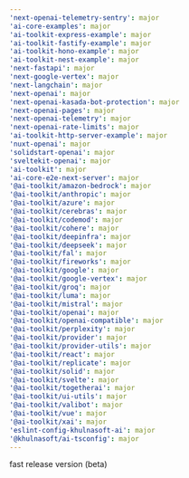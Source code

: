 ```yaml
---
'next-openai-telemetry-sentry': major
'ai-core-examples': major
'ai-toolkit-express-example': major
'ai-toolkit-fastify-example': major
'ai-toolkit-hono-example': major
'ai-toolkit-nest-example': major
'next-fastapi': major
'next-google-vertex': major
'next-langchain': major
'next-openai': major
'next-openai-kasada-bot-protection': major
'next-openai-pages': major
'next-openai-telemetry': major
'next-openai-rate-limits': major
'ai-toolkit-http-server-example': major
'nuxt-openai': major
'solidstart-openai': major
'sveltekit-openai': major
'ai-toolkit': major
'ai-core-e2e-next-server': major
'@ai-toolkit/amazon-bedrock': major
'@ai-toolkit/anthropic': major
'@ai-toolkit/azure': major
'@ai-toolkit/cerebras': major
'@ai-toolkit/codemod': major
'@ai-toolkit/cohere': major
'@ai-toolkit/deepinfra': major
'@ai-toolkit/deepseek': major
'@ai-toolkit/fal': major
'@ai-toolkit/fireworks': major
'@ai-toolkit/google': major
'@ai-toolkit/google-vertex': major
'@ai-toolkit/groq': major
'@ai-toolkit/luma': major
'@ai-toolkit/mistral': major
'@ai-toolkit/openai': major
'@ai-toolkit/openai-compatible': major
'@ai-toolkit/perplexity': major
'@ai-toolkit/provider': major
'@ai-toolkit/provider-utils': major
'@ai-toolkit/react': major
'@ai-toolkit/replicate': major
'@ai-toolkit/solid': major
'@ai-toolkit/svelte': major
'@ai-toolkit/togetherai': major
'@ai-toolkit/ui-utils': major
'@ai-toolkit/valibot': major
'@ai-toolkit/vue': major
'@ai-toolkit/xai': major
'eslint-config-khulnasoft-ai': major
'@khulnasoft/ai-tsconfig': major
---
```


fast release version (beta)
